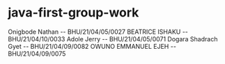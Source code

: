 # java-first-group-work
Onigbode Nathan -- BHU/21/04/05/0027
BEATRICE ISHAKU -- BHU/21/04/10/0033
Adole Jerry -- BHU/21/04/05/0071
Dogara Shadrach Gyet -- BHU/21/04/09/0082
OWUNO EMMANUEL EJEH --BHU/21/04/09/0075 
